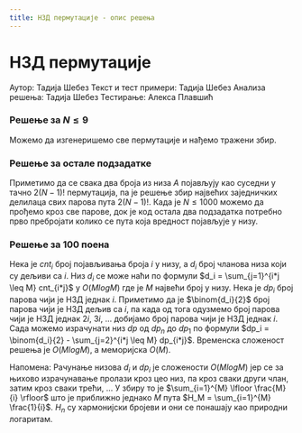 ```yaml
---
title: НЗД пермутације - опис решења
---
```


# НЗД пермутације

Аутор: Тадија Шебез
Текст и тест примери: Тадија Шебез
Анализа решења: Тадија Шебез
Тестирање: Алекса Плавшић

### Решење за $N \leq 9$
Можемо да изгенеришемо све пермутације и нађемо тражени збир.

### Решење за остале подзадатке
Приметимо да се свака два броја из низа $A$ појављују као суседни у тачно $2 (N-1)!$ пермутација, па је решење збир највећих заједничких делилаца свих парова пута $2 (N-1)!$. Када је $N \leq 1000$ можемо да прођемо кроз све парове, док је код остала два подзадатка потребно прво пребројати колико се пута која вредност појављује у низу.

### Решење за 100 поена
Нека је $cnt_i$ број појављивања броја $i$ у низу, а $d_i$ број чланова низа који су дељиви са $i$. Низ $d_i$ се може наћи по формули $d_i = \sum_{j=1}^{i*j \leq M} cnt_{i*j}$ у $O(M log M)$ где је $M$ највећи број у низу. Нека је $dp_i$ број парова чији је НЗД једнак $i$. Приметимо да је $\binom{d_i}{2}$ број парова чији је НЗД дељив са $i$, па када од тога одузмемо број парова чији је НЗД једнак $2i$, $3i$, ... добијамо број парова чији је НЗД једнак $i$. Сада можемо израчунати низ $dp$ од $dp_n$ до $dp_1$ по формули $dp_i = \binom{d_i}{2} - \sum_{j=2}^{i*j \leq M} dp_{i*j}$. Временска сложеност решења је $O(M log M)$, а меморијска $O(M)$.

Напомена: Рачунање низова $d_i$ и $dp_i$ је сложености $O(M log M)$ јер се за њихово израчунавање пролази кроз цео низ, па кроз сваки други члан, затим кроз сваки трећи, ... У збиру то је $\sum_{i=1}^{M} \lfloor \frac{M}{i} \rfloor$ што је приближно једнако $M$ пута $H_M = \sum_{i=1}^{M} \frac{1}{i}$. $H_n$ су хармонијски бројеви и они се понашају као природни логаритам.
